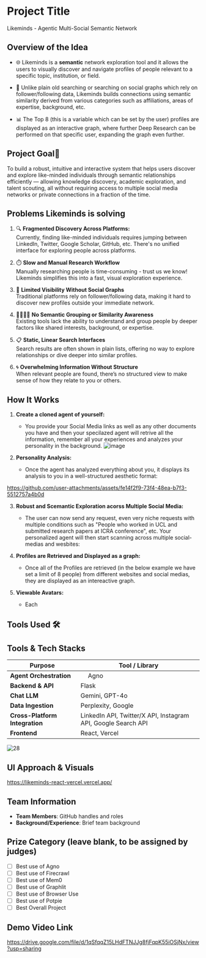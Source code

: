 # Project Title

Likeminds - Agentic Multi-Social Semantic Network

## Overview of the Idea

- 🌐 Likeminds is a **semantic** network exploration tool and it allows the users to visually discover and navigate profiles of people relevant to a specific topic, institution, or field.

- 🔗 Unlike plain old searching or searching on social graphs which rely on follower/following data, Likeminds builds connections using semantic similarity derived from various categories such as affiliations, areas of expertise, background, etc.

- 📊 The Top 8 (this is a variable which can be set by the user) profiles are displayed as an interactive graph, where further Deep Research can be performed on that specific user, expanding the graph even further.

## Project Goal🎯

To build a robust, intuitive and interactive system that helps users discover and explore like-minded individuals through semantic relationships efficiently — allowing knowledge discovery, academic exploration, and talent scouting, all without requiring access to multiple social media networks or private connections in a fraction of the time.

## Problems Likeminds is solving

1. 🔍 **Fragmented Discovery Across Platforms:**  
   Currently, finding like-minded individuals requires jumping between LinkedIn, Twitter, Google Scholar, GitHub, etc. There's no unified interface for exploring people across platforms.

2. ⏱️ **Slow and Manual Research Workflow**  
   Manually researching people is time-consuming - trust us we know! Likeminds simplifies this into a fast, visual exploration experience.

3. 🚫 **Limited Visibility Without Social Graphs**  
   Traditional platforms rely on follower/following data, making it hard to discover new profiles outside your immediate network.

4. 👨‍👨‍👦‍👦 **No Semantic Grouping or Similarity Awareness**  
   Existing tools lack the ability to understand and group people by deeper factors like shared interests, background, or expertise.

5. 📋 **Static, Linear Search Interfaces**  
   Search results are often shown in plain lists, offering no way to explore relationships or dive deeper into similar profiles.

6. 🌀 **Overwhelming Information Without Structure**  
   When relevant people are found, there’s no structured view to make sense of how they relate to you or others.

## How It Works

1. **Create a cloned agent of yourself:**

   - You provide your Social Media links as well as any other documents you have and then your specilazed agent will retrive all the information, remember all your experiences and analyzes your personality in the background.
     ![image](https://github.com/user-attachments/assets/0215b371-3e04-46da-846d-c2377858503c)

2. **Personality Analysis:**
   - Once the agent has analyzed everything about you, it displays its analysis to you in a well-structured aesthetic format:

https://github.com/user-attachments/assets/fe14f2f9-73f4-48ea-b7f3-5512757a4b0d

3. **Robust and Scemantic Exploration acorss Multiple Social Media:**

   - The user can now send any request, even very niche requests with multiple conditions such as "People who worked in UCL and submitted research papers at ICRA conference", etc. Your personalized agent will then start scanning across multiple social-medias and wesbites:

4. **Profiles are Retrieved and Displayed as a graph:**

   - Once all of the Profiles are retrieved (in the below example we have set a limit of 8 people) from different websites and social medias, they are displayed as an intereactive graph.

5. **Viewable Avatars:**

   - Each

## Tools Used 🛠️

## Tools & Tech Stacks

| **Purpose**               | **Tool / Library**                                                                 |
|---------------------------|------------------------------------------------------------------------------------|
| **Agent Orchestration**    | <img src="https://github.com/user-attachments/assets/a40d111a-2dac-4568-a46b-50bf91c53343" width="15" height="15" /> Agno  |
| **Backend & API**          | Flask                                                                              |
| **Chat LLM**               | Gemini, GPT-4o                                                                     | 
| **Data Ingestion**         | Perplexity, Google                                                                |
| **Cross-Platform Integration** | LinkedIn API, Twitter/X API, Instagram API, Google Search API                    |
| **Frontend**               | React, Vercel                                                                     |



![28](https://github.com/user-attachments/assets/8e78e6cc-a587-4fb7-86a0-2fe66d366c70)

## UI Approach & Visuals

https://likeminds-react-vercel.vercel.app/

## Team Information

- **Team Members**: GitHub handles and roles
- **Background/Experience**: Brief team background

## Prize Category (leave blank, to be assigned by judges)

- [ ] Best use of Agno
- [ ] Best use of Firecrawl
- [ ] Best use of Mem0
- [ ] Best use of Graphlit
- [ ] Best use of Browser Use
- [ ] Best use of Potpie
- [ ] Best Overall Project

## Demo Video Link

https://drive.google.com/file/d/1qSfqqZ15LHdFTNJJg8fjFqpK55iOSjNx/view?usp=sharing
